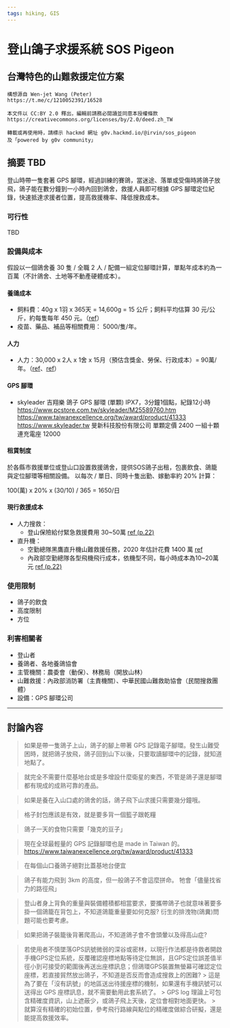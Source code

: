 ```yaml
---
tags: hiking, GIS
---
```


# 登山鴿子求援系統 SOS Pigeon

## 台灣特色的山難救援定位方案

```
構想源自 Wen-jet Wang (Peter)
https://t.me/c/1210052391/16528

本文件以 CC:BY 2.0 釋出，編輯前請務必閱讀並同意本授權條款
https://creativecommons.org/licenses/by/2.0/deed.zh_TW

轉載或再使用時，請標示 hackmd 網址 g0v.hackmd.io/@irvin/sos_pigeon 
及「powered by g0v community」
```

## 摘要 TBD

登山時帶一隻套著 GPS 腳環，經過訓練的賽鴿，當迷途、落單或受傷時將鴿子放飛，鴿子能在數分鐘到一小時內回到鴿舍，救援人員即可根據 GPS 腳環定位紀錄，快速抵達求援者位置，提高救援機率、降低搜救成本。

### 可行性


TBD

### 設備與成本

假設以一個鴿舍養 30 隻 / 全職 2 人 / 配備一組定位腳環計算，單點年成本約為一百萬（不計鴿舍、土地等不動產硬體成本）。

#### 養鴿成本

- 飼料費：40g x 1羽 x 365天 = 14,600g = 15 公斤；飼料平均估算 30 元/公斤，約每隻每年 450 元。（[ref](https://yc730123.pixnet.net/blog/post/406533535-觀念逆轉勝-參與賽鴿運動沒贏其實很花錢!)）
- 疫苗、藥品、補品等相關費用： 5000/隻/年。

#### 人力

- 人力：30,000 x 2人 x 1舍 x 15月（預估含獎金、勞保、行政成本）= 90萬/年。（[ref](https://dfsd741.pixnet.net/blog/post/141835560-動保員是公務人員嗎%3F)、[ref](https://www.104.com.tw/jobs/search/?ro=0&kwop=7&keyword=動物保&order=15&asc=0&page=2&mode=s)）

#### GPS 腳環

- skyleader 吉翔樂 鴿子 GPS 腳環 (單顆)
IPX7，3分鐘1個點，紀錄12小時
https://www.pcstore.com.tw/skyleader/M25589760.htm
https://www.taiwanexcellence.org/tw/award/product/41333
https://www.skyleader.tw
旻新科技股份有限公司 
單顆定價 2400
一組十顆連充電座 12000

#### 租賃制度

於各縣市救援單位或登山口設置救援鴿舍，提供SOS鴿子出租，包裹飲食、鴿籠與定位腳環等相關設備。
以每次 / 單日、同時十隻出勤、嫁動率約 20% 計算：

100(萬) x 20% x (30/10) / 365 = 1650/日


#### 現行救援成本

- 人力搜救：
    - 登山保險給付緊急救援費用 30~50萬 [ref (p.22)](http://www.twba.org.tw/Manage/magz/UploadFile/6100_020-037山域救援收費及保險問題初探-劉如慧.pdf)
- 直升機： 
    - 空勤總隊黑鷹直升機山難救援任務，2020 年估計花費 1400 萬 [ref](https://udn.com/news/story/7325/4860082)
    - 內政部空勤總隊各型飛機飛行成本，依機型不同，每小時成本為10~20萬元 [ref (p.22)](http://www.twba.org.tw/Manage/magz/UploadFile/6100_020-037山域救援收費及保險問題初探-劉如慧.pdf)



### 使用限制

- 鴿子的飲食
- 高度限制
- 方位

### 利害相關者

- 登山者
- 養鴿者、各地養鴿協會
- 主管機關：農委會（動保）、林務局（開放山林）
- 山難救援：內政部消防署（主責機關）、中華民國山難救助協會（民間搜救團體）
- 設備：GPS 腳環公司

---

## 討論內容

> 如果是帶一隻鴿子上山，鴿子的腳上帶著 GPS 記錄電子腳環。發生山難受困時，就把鴿子放飛，鴿子回到山下以後，只要取讀腳環中的記錄，就知道地點了。

> 就完全不需要什麼基地台或是多增設什麼衛星的東西，不管是鴿子還是腳環都有現成的成熟可靠的產品。

> 如果是養在入山口處的鴿舍的話，鴿子飛下山求援只需要幾分鐘哦。

> 格子封包應該是有效，就是要多背一個籃子跟乾糧

> 鴿子一天的食物只需要「幾克的豆子」

> 現在全球最輕量的 GPS 記錄腳環也是 made in Taiwan 的。
https://www.taiwanexcellence.org/tw/award/product/41333

> 在每個山口養鴿子絕對比蓋基地台便宜

> 鴿子有能力飛到 3km 的高度，但一般鴿子不會這麼拼命。
牠會「儘量找省力的路徑飛」

> 登山者身上背負的重量與裝備體積都相當要求，要攜帶鴿子也就意味著要多掛一個鴿籠在背包上，不知道鴿籠重量要如何克服? 衍生的排洩物(鴿糞)問題可能也要考慮。

> 如果把鴿子裝籠後背著爬高山，不知道鴿子會不會頭暈以及得高山症?

> 若使用者不慎墜落GPS訊號微弱的深谷或密林，以現行作法都是待救者開啟手機GPS定位系統，反覆確認座標地點等待定位無誤，且GPS定位誤差值半徑小到可接受的範圍後再送出座標訊息；但鴿環GPS裝置無螢幕可確認定位座標，若直接貿然放出鴿子，不知道是否反而會造成搜救上的困難?
    > 這是為了要在「沒有訊號」的地區送出待援座標的機制，如果還有手機訊號可以送得出 GPS 座標訊息，就不需要動用此套系統了。
    > GPS log 理論上可包含精確度資訊，山上遮蔽少，或鴿子飛上天後，定位會相對地面更快。
    > 就算沒有精確的初始位置，參考飛行路線與點位的精確度做綜合研擬，還是能提高救援效率。



